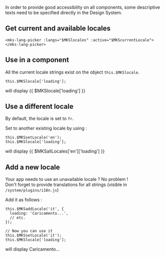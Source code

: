 In order to provide good accessibility on all components, some descriptive texts need to be specified directly in the Design System. 

## Get current and available locales

```
<mks-lang-picker :langs="$MKSlocales" :active="$MKScurrentLocale"></mks-lang-picker>
```
<mks-lang-picker :langs="$MKSlocales" :active="$MKScurrentLocale"></mks-lang-picker>


## Use in a component

All the current locale strings exist on the object <code>this.$MKSlocale</code>. 

```
this.$MKSlocale['loading']; 
```
will display <mks-text weight="bold">{{ $MKSlocale['loading'] }}</mks-text>


## Use a different locale

By default, the locale is set to <code>fr</code>. 

Set to another existing locale by using : 
```
this.$MKSsetLocale('en');
this.$MKSlocale['loading']; 
```
will display <mks-text weight="bold">{{ $MKSallLocales['en']['loading'] }}</mks-text>

## Add a new locale

Your app needs to use an unavailable locale ? No problem !  
<mks-icon type="alert-triangle"></mks-icon> Don't forget to provide translations for all strings (visible in `/system/plugins/i18n.js`)

Add it as follows :
```
this.$MKSaddLocale('it', {
  loading: 'Caricamento...',
  // etc.
});

// Now you can use it 
this.$MKSsetLocale('it');
this.$MKSlocale['loading']; 
```
will display <mks-text weight="bold">Caricamento...</mks-text>
